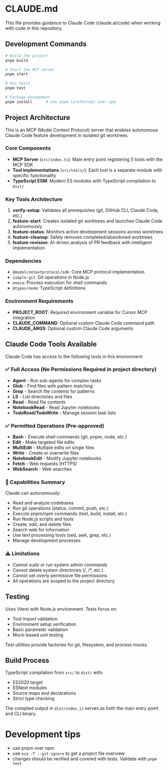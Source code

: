 # CLAUDE.md

This file provides guidance to Claude Code (claude.ai/code) when working with code in this repository.

## Development Commands

```bash
# Build the project
pnpm build

# Start the MCP server
pnpm start

# Run tests
pnpm test

# Package management
pnpm install      # Use pnpm (preferred) over npm
```

## Project Architecture

This is an MCP (Model Context Protocol) server that enables autonomous Claude Code feature development in isolated git worktrees.

### Core Components

- **MCP Server** (`src/index.ts`): Main entry point registering 5 tools with the MCP SDK
- **Tool implementations** (`src/tools/`): Each tool is a separate module with specific functionality
- **TypeScript ESM**: Modern ES modules with TypeScript compilation to `dist/`

### Key Tools Architecture

1. **verify-setup**: Validates all prerequisites (git, GitHub CLI, Claude Code, etc.)
2. **feature-start**: Creates isolated git worktrees and launches Claude Code autonomously
3. **feature-status**: Monitors active development sessions across worktrees
4. **feature-cleanup**: Safely removes completed/abandoned worktrees
5. **feature-revision**: AI-driven analysis of PR feedback with intelligent implementation

### Dependencies

- `@modelcontextprotocol/sdk`: Core MCP protocol implementation
- `simple-git`: Git operations in Node.js
- `execa`: Process execution for shell commands
- `@types/node`: TypeScript definitions

### Environment Requirements

- **PROJECT_ROOT**: Required environment variable for Cursor MCP integration
- **CLAUDE_COMMAND**: Optional custom Claude Code command path 
- **CLAUDE_ARGS**: Optional custom Claude Code arguments

## Claude Code Tools Available

Claude Code has access to the following tools in this environment:

### ✅ Full Access (No Permissions Required in project directory)
- **Agent** - Run sub-agents for complex tasks
- **Glob** - Find files with pattern matching  
- **Grep** - Search file contents for patterns
- **LS** - List directories and files
- **Read** - Read file contents
- **NotebookRead** - Read Jupyter notebooks
- **TodoRead/TodoWrite** - Manage session task lists

### ✅ Permitted Operations (Pre-approved)
- **Bash** - Execute shell commands (git, pnpm, node, etc.)
- **Edit** - Make targeted file edits
- **MultiEdit** - Multiple edits on single files
- **Write** - Create or overwrite files
- **NotebookEdit** - Modify Jupyter notebooks
- **Fetch** - Web requests (HTTPS)
- **WebSearch** - Web searches

### 🎯 Capabilities Summary
Claude can autonomously:
- Read and analyze codebases
- Run git operations (status, commit, push, etc.)
- Execute pnpm/npm commands (test, build, install, etc.)
- Run Node.js scripts and tools
- Create, edit, and delete files
- Search web for information
- Use text processing tools (sed, awk, grep, etc.)
- Manage development processes

### ⚠️ Limitations
- Cannot sudo or run system admin commands
- Cannot delete system directories (/, /*, etc.)
- Cannot set overly permissive file permissions
- All operations are scoped to the project directory

## Testing

Uses Vitest with Node.js environment. Tests focus on:
- Tool import validation
- Environment setup verification
- Basic parameter validation
- Mock-based unit testing

Test utilities provide factories for git, filesystem, and process mocks.

## Build Process

TypeScript compilation from `src/` to `dist/` with:
- ES2020 target
- ESNext modules
- Source maps and declarations
- Strict type checking

The compiled output in `dist/index.js` serves as both the main entry point and CLI binary.


# Development tips
- use pnpm over npm
- use `eza -T --git-ignore` to get a project file overview
- changes should be verified and covered with tests. Validate with `pnpm test`